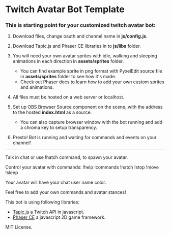 # Twitch Avatar Bot Template

### This is starting point for your customized twitch avatar bot:

1. Download files, change oauth and channel name in **js/config.js**.
2. Download Tapic.js and Phaser CE libraries in to **js/libs** folder.
3. You will need your own avatar sprites with idle, walking and sleeping animations in each direction in **assets/sprites** folder.
   - You can find example sprite in png format with PyxelEdit source file in **assets/sprites** folder to see how it's made.
   - Check out Phaser docs to learn how to add your own custom sprites and animations.
   
4. All files must be hosted on a web server or localhost.
5. Set up OBS Browser Source component on the scene, with the address to the hosted **index.html** as a source.
   - You can also capture browser window with the bot running and add a chroma key to setup transparency.
   
6. Presto! Bot is running and waiting for commands and events on your channel!

---

Talk in chat or use !hatch command, to spawn your avatar.

Control your avatar with commands: !help !commands !hatch !stop !move !sleep

Your avatar will have your chat user name color.

Feel free to add your own commands and avatar stances!


This bot is using following libraries: 
- [Tapic.js](https://github.com/Skhmt/tapic) a Twitch API in javascript.
- [Phaser CE](https://github.com/photonstorm/phaser-ce) a javascript 2D game framework.

MIT License.
